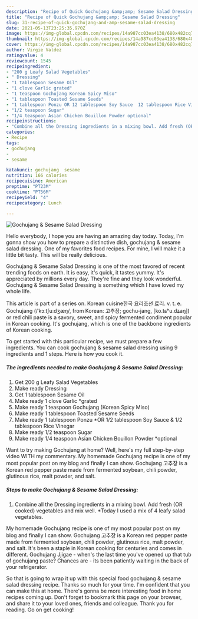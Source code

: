 ```yaml
---
description: "Recipe of Quick Gochujang &amp;amp; Sesame Salad Dressing"
title: "Recipe of Quick Gochujang &amp;amp; Sesame Salad Dressing"
slug: 31-recipe-of-quick-gochujang-and-amp-sesame-salad-dressing
date: 2021-05-13T23:25:35.970Z
image: https://img-global.cpcdn.com/recipes/14a987cc03ea4138/680x482cq70/gochujang-sesame-salad-dressing-recipe-main-photo.jpg
thumbnail: https://img-global.cpcdn.com/recipes/14a987cc03ea4138/680x482cq70/gochujang-sesame-salad-dressing-recipe-main-photo.jpg
cover: https://img-global.cpcdn.com/recipes/14a987cc03ea4138/680x482cq70/gochujang-sesame-salad-dressing-recipe-main-photo.jpg
author: Virgie Valdez
ratingvalue: 4
reviewcount: 1545
recipeingredient:
- "200 g Leafy Salad Vegetables"
- " Dressing"
- "1 tablespoon Sesame Oil"
- "1 clove Garlic grated"
- "1 teaspoon Gochujang Korean Spicy Miso"
- "1 tablespoon Toasted Sesame Seeds"
- "1 tablespoon Ponzu OR 12 tablespoon Soy Sauce  12 tablespoon Rice Vinegar"
- "1/2 teaspoon Sugar"
- "1/4 teaspoon Asian Chicken Bouillon Powder optional"
recipeinstructions:
- "Combine all the Dressing ingredients in a mixing bowl. Add fresh (OR cooked) vegetables and mix well. *Today I used a mix of 4 leafy salad vegetables."
categories:
- Recipe
tags:
- gochujang
- 
- sesame

katakunci: gochujang  sesame 
nutrition: 166 calories
recipecuisine: American
preptime: "PT23M"
cooktime: "PT56M"
recipeyield: "4"
recipecategory: Lunch

---
```



![Gochujang &amp; Sesame Salad Dressing](https://img-global.cpcdn.com/recipes/14a987cc03ea4138/680x482cq70/gochujang-sesame-salad-dressing-recipe-main-photo.jpg)

Hello everybody, I hope you are having an amazing day today. Today, I'm gonna show you how to prepare a distinctive dish, gochujang &amp; sesame salad dressing. One of my favorites food recipes. For mine, I will make it a little bit tasty. This will be really delicious.

Gochujang &amp; Sesame Salad Dressing is one of the most favored of recent trending foods on earth. It is easy, it's quick, it tastes yummy. It's appreciated by millions every day. They're fine and they look wonderful. Gochujang &amp; Sesame Salad Dressing is something which I have loved my whole life.

This article is part of a series on. Korean cuisine한국 요리조선 료리. v. t. e. Gochujang (/ˈkɔːtʃuːdʒæŋ/, from Korean: 고추장; gochu-jang, [ko.tɕʰu.dʑaŋ]) or red chili paste is a savory, sweet, and spicy fermented condiment popular in Korean cooking. It&#39;s gochujang, which is one of the backbone ingredients of Korean cooking.


To get started with this particular recipe, we must prepare a few ingredients. You can cook gochujang &amp; sesame salad dressing using 9 ingredients and 1 steps. Here is how you cook it.

<!--inarticleads1-->

##### The ingredients needed to make Gochujang &amp; Sesame Salad Dressing:

1. Get 200 g Leafy Salad Vegetables
1. Make ready  Dressing
1. Get 1 tablespoon Sesame Oil
1. Make ready 1 clove Garlic *grated
1. Make ready 1 teaspoon Gochujang (Korean Spicy Miso)
1. Make ready 1 tablespoon Toasted Sesame Seeds
1. Make ready 1 tablespoon Ponzu *OR 1/2 tablespoon Soy Sauce &amp; 1/2 tablespoon Rice Vinegar
1. Make ready 1/2 teaspoon Sugar
1. Make ready 1/4 teaspoon Asian Chicken Bouillon Powder *optional


Want to try making Gochujang at home? Well, here&#39;s my full step-by-step video WITH my commentary. My homemade Gochujang recipe is one of my most popular post on my blog and finally I can show. Gochujang 고추장 is a Korean red pepper paste made from fermented soybean, chili powder, glutinous rice, malt powder, and salt. 

<!--inarticleads2-->

##### Steps to make Gochujang &amp; Sesame Salad Dressing:

1. Combine all the Dressing ingredients in a mixing bowl. Add fresh (OR cooked) vegetables and mix well. *Today I used a mix of 4 leafy salad vegetables.


My homemade Gochujang recipe is one of my most popular post on my blog and finally I can show. Gochujang 고추장 is a Korean red pepper paste made from fermented soybean, chili powder, glutinous rice, malt powder, and salt. It&#39;s been a staple in Korean cooking for centuries and comes in different. Gochujang Jjigae - when&#39;s the last time you&#39;ve opened up that tub of gochujang paste? Chances are - its been patiently waiting in the back of your refrigerator. 

So that is going to wrap it up with this special food gochujang &amp; sesame salad dressing recipe. Thanks so much for your time. I'm confident that you can make this at home. There's gonna be more interesting food in home recipes coming up. Don't forget to bookmark this page on your browser, and share it to your loved ones, friends and colleague. Thank you for reading. Go on get cooking!

